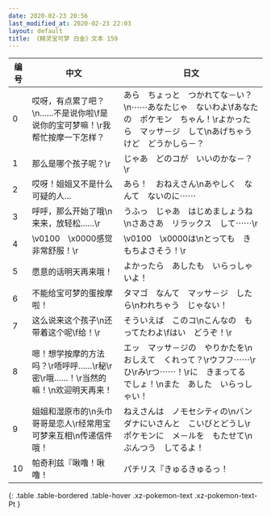 ```yaml
---
date: 2020-02-23 20:56
last_modified_at: 2020-02-23 22:03
layout: default
title: 《精灵宝可梦 白金》文本 159
---
```

| 编号 | 中文 | 日文 |
| ---- | ---- | ---- |
| 0 | 哎呀，有点累了吧？\n……不是说你啦\f是说你的宝可梦嘛！\r我帮忙按摩一下怎样？ | あら　ちょっと　つかれてな－い？\n⋯⋯あなたじゃ　ないわよ\fあなたの　ポケモン　ちゃん！\rよかったら　マッサ－ジ　して\nあげちゃうけど　どうかしら－？ |
| 1 | 那么是哪个孩子呢？\r | じゃあ　どのコが　いいのかな－？\r |
| 2 | 哎呀！姐姐又不是什么可疑的人… | あら！　おねえさん\nあやしく　なんて　ないのに⋯⋯ |
| 3 | 呼呼，那么开始了哦\n来来，放轻松……\r | うふっ　じゃあ　はじめましょうね\nさあさあ　リラックス　して⋯⋯\r |
| 4 | \v0100　\x0000感觉非常舒服！\r | \v0100　\x0000は\nとっても　きもちよさそう！\r |
| 5 | 愿意的话明天再来哦！ | よかったら　あしたも　いらっしゃいよ！ |
| 6 | 不能给宝可梦的蛋按摩啦！ | タマゴ　なんて　マッサ－ジ　したら\nわれちゃう　じゃない！ |
| 7 | 这么说来这个孩子\n还带着这个呢\f给！\r | そういえば　このコ\nこんなの　もってたわよ\fはい　どうぞ！\r |
| 8 | 嗯！想学按摩的方法吗？\r唔呼呼……\r秘\r密\r哦……！\r当然的嘛！\n欢迎明天再来！ | エッ　マッサ－ジの　やりかたを\nおしえて　くれって？\rウフフ⋯⋯\rひ\rみ\rつ⋯⋯！\rに　きまってる　でしょ！\nまた　あした　いらっしゃい！ |
| 9 | 姐姐和湿原市的\n头巾哥哥是恋人\r经常用宝可梦来互相\n传递信件哦！ | ねえさんは　ノモセシティの\nバンダナにいさんと　こいびとどうし\rポケモンに　メ－ルを　もたせて\nぶんつう　してるよ！ |
| 10 | 帕奇利兹『啾噜！啾噜！ | パチリス『きゅるきゅるっ！ |
{: .table .table-bordered .table-hover .xz-pokemon-text .xz-pokemon-text-Pt }